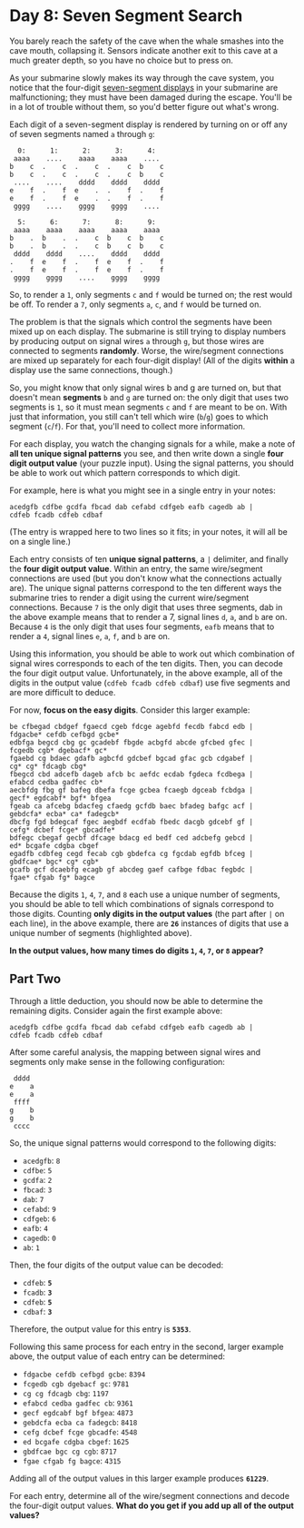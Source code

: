 # Day 8: Seven Segment Search

You barely reach the safety of the cave when the whale smashes into the cave mouth, collapsing it. Sensors indicate another exit to this cave at a much greater depth, so you have no choice but to press on.

As your submarine slowly makes its way through the cave system, you notice that the four-digit [seven-segment displays](https://en.wikipedia.org/wiki/Seven-segment_display) in your submarine are malfunctioning; they must have been damaged during the escape. You'll be in a lot of trouble without them, so you'd better figure out what's wrong.

Each digit of a seven-segment display is rendered by turning on or off any of seven segments named `a` through `g`:

```
  0:      1:      2:      3:      4:
 aaaa    ....    aaaa    aaaa    ....
b    c  .    c  .    c  .    c  b    c
b    c  .    c  .    c  .    c  b    c
 ....    ....    dddd    dddd    dddd
e    f  .    f  e    .  .    f  .    f
e    f  .    f  e    .  .    f  .    f
 gggg    ....    gggg    gggg    ....

  5:      6:      7:      8:      9:
 aaaa    aaaa    aaaa    aaaa    aaaa
b    .  b    .  .    c  b    c  b    c
b    .  b    .  .    c  b    c  b    c
 dddd    dddd    ....    dddd    dddd
.    f  e    f  .    f  e    f  .    f
.    f  e    f  .    f  e    f  .    f
 gggg    gggg    ....    gggg    gggg
```

So, to render a `1`, only segments `c` and `f` would be turned on; the rest would be off. To render a `7`, only segments `a`, `c`, and `f` would be turned on.

The problem is that the signals which control the segments have been mixed up on each display. The submarine is still trying to display numbers by producing output on signal wires `a` through `g`, but those wires are connected to segments **randomly**. Worse, the wire/segment connections are mixed up separately for each four-digit display! (All of the digits **within** a display use the same connections, though.)

So, you might know that only signal wires b and g are turned on, but that doesn't mean **segments** `b` and `g` are turned on: the only digit that uses two segments is `1`, so it must mean segments `c` and `f` are meant to be on. With just that information, you still can't tell which wire (`b`/`g`) goes to which segment (`c`/`f`). For that, you'll need to collect more information.

For each display, you watch the changing signals for a while, make a note of **all ten unique signal patterns** you see, and then write down a single **four digit output value** (your puzzle input). Using the signal patterns, you should be able to work out which pattern corresponds to which digit.

For example, here is what you might see in a single entry in your notes:

```
acedgfb cdfbe gcdfa fbcad dab cefabd cdfgeb eafb cagedb ab |
cdfeb fcadb cdfeb cdbaf
```

(The entry is wrapped here to two lines so it fits; in your notes, it will all be on a single line.)

Each entry consists of ten **unique signal patterns**, a `|` delimiter, and finally the **four digit output value**. Within an entry, the same wire/segment connections are used (but you don't know what the connections actually are). The unique signal patterns correspond to the ten different ways the submarine tries to render a digit using the current wire/segment connections. Because `7` is the only digit that uses three segments, dab in the above example means that to render a 7, signal lines `d`, `a`, and `b` are on. Because `4` is the only digit that uses four segments, `eafb` means that to render a `4`, signal lines `e`, `a`, `f`, and `b` are on.

Using this information, you should be able to work out which combination of signal wires corresponds to each of the ten digits. Then, you can decode the four digit output value. Unfortunately, in the above example, all of the digits in the output value (`cdfeb fcadb cdfeb cdbaf`) use five segments and are more difficult to deduce.

For now, **focus on the easy digits**. Consider this larger example:

```
be cfbegad cbdgef fgaecd cgeb fdcge agebfd fecdb fabcd edb |
fdgacbe* cefdb cefbgd gcbe*
edbfga begcd cbg gc gcadebf fbgde acbgfd abcde gfcbed gfec |
fcgedb cgb* dgebacf* gc*
fgaebd cg bdaec gdafb agbcfd gdcbef bgcad gfac gcb cdgabef |
cg* cg* fdcagb cbg*
fbegcd cbd adcefb dageb afcb bc aefdc ecdab fgdeca fcdbega |
efabcd cedba gadfec cb*
aecbfdg fbg gf bafeg dbefa fcge gcbea fcaegb dgceab fcbdga |
gecf* egdcabf* bgf* bfgea
fgeab ca afcebg bdacfeg cfaedg gcfdb baec bfadeg bafgc acf |
gebdcfa* ecba* ca* fadegcb*
dbcfg fgd bdegcaf fgec aegbdf ecdfab fbedc dacgb gdcebf gf |
cefg* dcbef fcge* gbcadfe*
bdfegc cbegaf gecbf dfcage bdacg ed bedf ced adcbefg gebcd |
ed* bcgafe cdgba cbgef
egadfb cdbfeg cegd fecab cgb gbdefca cg fgcdab egfdb bfceg |
gbdfcae* bgc* cg* cgb*
gcafb gcf dcaebfg ecagb gf abcdeg gaef cafbge fdbac fegbdc |
fgae* cfgab fg* bagce
```

Because the digits `1`, `4`, `7`, and `8` each use a unique number of segments, you should be able to tell which combinations of signals correspond to those digits. Counting **only digits in the output values** (the part after `|` on each line), in the above example, there are **`26`** instances of digits that use a unique number of segments (highlighted above).

**In the output values, how many times do digits `1`, `4`, `7`, or `8` appear?**

## Part Two

Through a little deduction, you should now be able to determine the remaining digits. Consider again the first example above:

```
acedgfb cdfbe gcdfa fbcad dab cefabd cdfgeb eafb cagedb ab |
cdfeb fcadb cdfeb cdbaf
```

After some careful analysis, the mapping between signal wires and segments only make sense in the following configuration:

```
 dddd
e    a
e    a
 ffff
g    b
g    b
 cccc
```

So, the unique signal patterns would correspond to the following digits:

  - `acedgfb`: `8`
  - `cdfbe`: `5`
  - `gcdfa`: `2`
  - `fbcad`: `3`
  - `dab`: `7`
  - `cefabd`: `9`
  - `cdfgeb`: `6`
  - `eafb`: `4`
  - `cagedb`: `0`
  - `ab`: `1`

Then, the four digits of the output value can be decoded:

  - `cdfeb`: **`5`**
  - `fcadb`: **`3`**
  - `cdfeb`: **`5`**
  - `cdbaf`: **`3`**

Therefore, the output value for this entry is **`5353`**.

Following this same process for each entry in the second, larger example above, the output value of each entry can be determined:

  - `fdgacbe cefdb cefbgd gcbe`: `8394`
  - `fcgedb cgb dgebacf gc`: `9781`
  - `cg cg fdcagb cbg`: `1197`
  - `efabcd cedba gadfec cb`: `9361`
  - `gecf egdcabf bgf bfgea`: `4873`
  - `gebdcfa ecba ca fadegcb`: `8418`
  - `cefg dcbef fcge gbcadfe`: `4548`
  - `ed bcgafe cdgba cbgef`: `1625`
  - `gbdfcae bgc cg cgb`: `8717`
  - `fgae cfgab fg bagce`: `4315`

Adding all of the output values in this larger example produces **`61229`**.

For each entry, determine all of the wire/segment connections and decode the four-digit output values. **What do you get if you add up all of the output values?**
